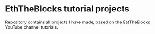 # EthTheBlocks tutorial projects
Repository contains all projects I have made, based on the EatTheBlocks YouTube channel tutorials.
